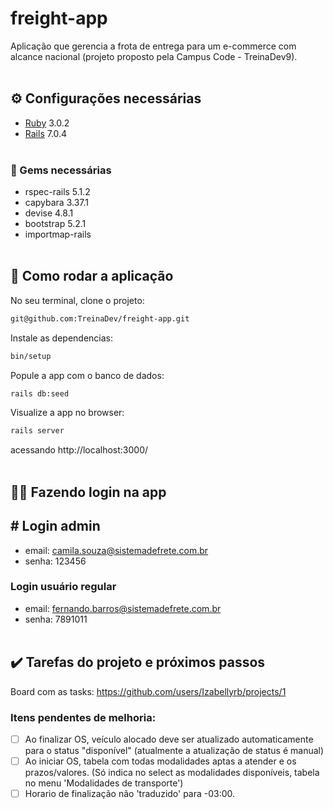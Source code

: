 # freight-app
Aplicação que gerencia a frota de entrega para um e-commerce com alcance nacional (projeto proposto pela Campus Code - TreinaDev9).
<br><br>

## ⚙ Configurações necessárias
- [Ruby](https://www.ruby-lang.org/en/documentation/installation/) 3.0.2 
- [Rails](https://guides.rubyonrails.org/getting_started.html) 7.0.4 
<br><br>


### 💎 Gems necessárias
- rspec-rails 5.1.2
- capybara 3.37.1
- devise 4.8.1
- bootstrap 5.2.1
- importmap-rails
<br><br>

## 🚀 Como rodar a aplicação
No seu terminal, clone o projeto:
```sh
git@github.com:TreinaDev/freight-app.git
```

Instale as dependencias:
```sh
bin/setup
```

Popule a app com o banco de dados:
```sh
rails db:seed
```

Visualize a app no browser:
```sh
rails server
```
acessando http://localhost:3000/
<br><br>


## 👩‍💻 Fazendo login na app
##  # Login admin 
- email: camila.souza@sistemadefrete.com.br
- senha: 123456 <br>
  
### Login usuário regular
- email: fernando.barros@sistemadefrete.com.br
- senha: 7891011
<br><br>

## ✔️ Tarefas do projeto e próximos passos
Board com as tasks: https://github.com/users/Izabellyrb/projects/1
<br>


### Itens pendentes de melhoria:
- [ ]  Ao finalizar OS, veículo alocado deve ser atualizado automaticamente para o status "disponível" (atualmente a atualização de status é manual)
- [ ] Ao iniciar OS, tabela com todas modalidades aptas a atender e os prazos/valores. (Só indica no select as modalidades disponíveis, tabela no menu 'Modalidades de transporte')
- [ ] Horario de finalização não 'traduzido' para -03:00.
